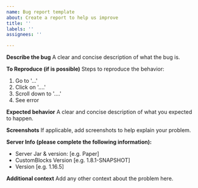```yaml
---
name: Bug report template
about: Create a report to help us improve
title: ''
labels: ''
assignees: ''

---
```


**Describe the bug**
A clear and concise description of what the bug is.

**To Reproduce (if is possible)**
Steps to reproduce the behavior:
1. Go to '...'
2. Click on '....'
3. Scroll down to '....'
4. See error

**Expected behavior**
A clear and concise description of what you expected to happen.

**Screenshots**
If applicable, add screenshots to help explain your problem.

**Server Info (please complete the following information):**
 - Server Jar & version: [e.g. Paper]
 - CustomBlocks Version [e.g. 1.8.1-SNAPSHOT]
 - Version [e.g. 1.16.5]

**Additional context**
Add any other context about the problem here.
